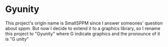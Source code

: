 # Gyunity
This project's origin name is SmallSPPM since I answer someones' question about sppm. But now I decide to extend it to a graphics library, so I rename this project to "Gyunity" where G indicate graphics and the pronounce of it is "G unity"
